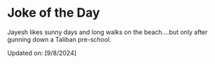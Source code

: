 # Joke of the Day

<!-- #joke -->
Jayesh likes sunny days and long walks on the beach....but only after gunning down a Taliban pre-school.

Updated on: [9/8/2024]
<!-- #jokeEnd -->